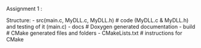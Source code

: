 Assignment 1 : 

Structure: 
    - src\(main.c, MyDLL.c, MyDLL.h) # code (MyDLL.c & MyDLL.h) and testing of it (main.c)
    - docs # Doxygen generated documentation
    - build # CMake generated files and folders
    - CMakeLists.txt # instructions for CMake


